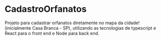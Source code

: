 # CadastroOrfanatos

Projeto para cadastrar orfanatos diretamente no mapa da cidade! (inicialmente Casa Branca - SP), utilizando as tecnologias de typescript e React para o front end e Node para back end.
